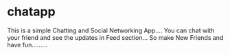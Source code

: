 # chatapp

This is a simple Chatting and Social Networking App....
You can chat with your friend and see the updates in Feed section...
So make New Friends and have fun.........
